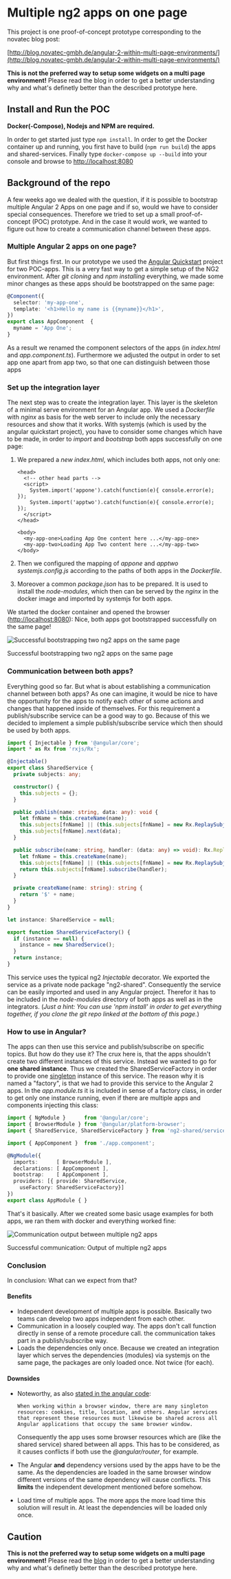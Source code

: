 # Multiple ng2 apps on one page

This project is one proof-of-concept prototype corresponding to the novatec blog post:

[http://blog.novatec-gmbh.de/angular-2-within-multi-page-environments/](http://blog.novatec-gmbh.de/angular-2-within-multi-page-environments/)

**This is not the preferred way to setup some widgets on a multi page environment!**
Please read the blog in order to get a better understanding why and what's definetly better than the described prototype here.

## Install and Run the POC

**Docker(-Compose), Nodejs and NPM are required.**

In order to get started just type `npm install`. In order to get the Docker container up and running, you first have to build (`npm run build`) the apps and shared-services. Finally type `docker-compose up --build` into your console and browse to [http://localhost:8080](http://localhost:8080)

## Background of the repo

A few weeks ago we dealed with the question, if it is possible to bootstrap multiple Angular 2 Apps on one page and if so, would we have to consider special consequences. Therefore we tried to set up a small proof-of-concept (POC) prototype. And in the case it would work, we wanted to figure out how to create a communication channel between these apps.

### Multiple Angular 2 apps on one page?

But first things first. In our prototype we used the [Angular Quickstart](https://github.com/angular/quickstart) project for two POC-apps. This is a very fast way to get a simple setup of the NG2 environment. After _git cloning_ and _npm installing_ everything, we made some minor changes as these apps should be bootstrapped on the same page:

```ts
@Component({
  selector: 'my-app-one',
  template: '<h1>Hello my name is {{myname}}</h1>',
})
export class AppComponent  { 
  myname = 'App One';
}
```

As a result we renamed the component selectors of the apps (in _index.html_ and _app.component.ts_). Furthermore we adjusted the output in order to set app one apart from app two, so that one can distinguish between those apps

### Set up the integration layer

The next step was to create the integration layer. This layer is the skeleton of a minimal serve environment for an Angular app. We used a _Dockerfile_ with _nginx_ as basis for the web server to include only the necessary resources and show that it works. With systemjs (which is used by the angular quickstart project), you have to consider some changes which have to be made, in order to _import_ and _bootstrap_ both apps successfully on one page:

1.  We prepared a _new index.html_, which includes both apps, not only one:

    ```xhtml
    <head>
      <!-- other head parts -->
      <script>
        System.import('appone').catch(function(e){ console.error(e); });
        System.import('apptwo').catch(function(e){ console.error(e); });
      </script>
    </head>

    <body>
      <my-app-one>Loading App One content here ...</my-app-one>
      <my-app-two>Loading App Two content here ...</my-app-two>
    </body>
    ```

2.  Then we configured the mapping of _appone_ and _apptwo_ _systemjs.config.js_ according to the paths of both apps in the _Dockerfile_.
3.  Moreover a common _package.json_ has to be prepared. It is used to install the _node-modules_, which then can be served by the _nginx_ in the docker image and imported by systemjs for both apps.

We started the docker container and opened the browser ([http://localhost:8080](http://localhost:8080)): Nice, both apps got bootstrapped successfully on the same page! 

![Successful bootstrapping two ng2 apps on the same page](http://blog.novatec-gmbh.de/wp-content/uploads/2017/03/bootstrapping_two_ng2_apps.png) 

Successful bootstrapping two ng2 apps on the same page

### Communication between both apps?

Everything good so far. But what is about establishing a communication channel between both apps? As one can imagine, it would be nice to have the opportunity for the apps to notify each other of some actions and changes that happened inside of themselves. For this requirement a publish/subscribe service can be a good way to go. Because of this we decided to implement a simple publish/subscribe service which then should be used by both apps.

```ts
import { Injectable } from '@angular/core';
import * as Rx from 'rxjs/Rx';

@Injectable()
export class SharedService {
  private subjects: any;

  constructor() {
    this.subjects = {};
  }

  public publish(name: string, data: any): void {
    let fnName = this.createName(name);
    this.subjects[fnName] || (this.subjects[fnName] = new Rx.ReplaySubject(1));
    this.subjects[fnName].next(data);
  }

  public subscribe(name: string, handler: (data: any) => void): Rx.ReplaySubject<any> {
    let fnName = this.createName(name);
    this.subjects[fnName] || (this.subjects[fnName] = new Rx.ReplaySubject(1));
    return this.subjects[fnName].subscribe(handler);
  }

  private createName(name: string): string {
    return '$' + name;
  }
}

let instance: SharedService = null;

export function SharedServiceFactory() {
  if (instance == null) {
    instance = new SharedService();
  }
  return instance;
}
```

This service uses the typical ng2 _Injectable_ decorator. We exported the service as a private node package "ng2-shared". Consequently the service can be easily imported and used in any Angular project. Therefor it has to be included in the _node-modules_ directory of both apps as well as in the integrators. (_Just a hint: You can use 'npm install' in order to get everything together, if you clone the git repo linked at the bottom of this page._)

### How to use in Angular?

The apps can then use this service and publish/subscribe on specific topics. But how do they use it? The crux here is, that the apps shouldn't create two different instances of this service. Instead we wanted to go for **one shared instance**. Thus we created the SharedServiceFactory in order to provide one [singleton](https://en.wikipedia.org/wiki/Singleton_pattern) instance of this service. The reason why it is named a "factory", is that we had to provide this service to the Angular 2 apps. In the _app.module.ts_ it is included in sense of a factory class, in order to get only one instance running, even if there are multiple apps and components injecting this class:

```ts
import { NgModule }      from '@angular/core';
import { BrowserModule } from '@angular/platform-browser';
import { SharedService, SharedServiceFactory } from 'ng2-shared/service';

import { AppComponent }  from './app.component';

@NgModule({
  imports:      [ BrowserModule ],
  declarations: [ AppComponent ],
  bootstrap:    [ AppComponent ],
  providers: [{ provide: SharedService,
    useFactory: SharedServiceFactory}]
})
export class AppModule { }
```

That's it basically. After we created some basic usage examples for both apps, we ran them with docker and everything worked fine: 

![Communication output between multiple ng2 apps](http://blog.novatec-gmbh.de/wp-content/uploads/2017/03/output_communication_between_multiple_ng2_apps-650x411.png) 

Successful communication: Output of multiple ng2 apps

### Conclusion

In conclusion: What can we expect from that?

#### Benefits

*   Independent development of multiple apps is possible. Basically two teams can develop two apps independent from each other.
*   Communication in a loosely coupled way. The apps don't call function directly in sense of a remote procedure call. the communication takes part in a publish/subscribe way.
*   Loads the dependencies only once. Because we created an integration layer which serves the dependencies (modules) via systemjs on the same page, the packages are only loaded once. Not twice (for each).

#### Downsides

*   Noteworthy, as also [stated in the angular code](https://github.com/angular/angular/blob/bec5c5fdad9e1d326e43ad5c4f9f5e17f135b66f/modules/%40angular/platform-browser-dynamic/index.ts#L78):

    ```
    When working within a browser window, there are many singleton resources: cookies, title, location, and others. Angular services that represent these resources must likewise be shared across all Angular applications that occupy the same browser window.
    ```

    Consequently the app uses some browser resources which are (like the shared service) shared between all apps. This has to be considered, as it causes conflicts if both use the _@angular/router_, for example.
*   The Angular **and** dependency versions used by the apps have to be the same. As the dependencies are loaded in the same browser window different versions of the same dependency will cause conflicts. This **limits** the independent development mentioned before somehow.
*   Load time of multiple apps. The more apps the more load time this solution will result in. At least the dependencies will be loaded only once.

## Caution

**This is not the preferred way to setup some widgets on a multi page environment!**
Please read the [blog](http://blog.novatec-gmbh.de/angular-2-within-multi-page-environments/) in order to get a better understanding why and what's definetly better than the described prototype here.
